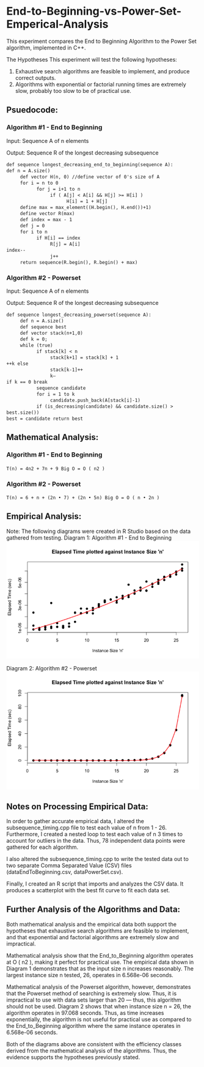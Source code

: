 # End-to-Beginning-vs-Power-Set-Emperical-Analysis
This experiment compares the End to Beginning Algorithm to the Power Set algorithm, implemented in C++.

The Hypotheses
This experiment will test the following hypotheses:
1. Exhaustive search algorithms are feasible to implement, and produce correct outputs.
2. Algorithms with exponential or factorial running times are extremely slow, probably too slow to be of practical use.
  
## Psuedocode:

### Algorithm #1 - End to Beginning
Input: Sequence A of n elements

Output: Sequence R of the longest decreasing subsequence

```
def sequence longest_decreasing_end_to_beginning(sequence A):
def n = A.size()
     def vector H(n, 0) //define vector of 0's size of A
     for i = n to 0
           for j = i+1 to n
                if ( A[j] < A[i] && H[j] >= H[i] )
                      H[i] = 1 + H[j]
     define max = max_element((H.begin(), H.end())+1)
     define vector R(max)
     def index = max - 1
     def j = 0
     for i to n
           if H[i] == index
                R[j] = A[i]
index--
                j++
     return sequence(R.begin(), R.begin() + max)
```

### Algorithm #2 - Powerset
Input: Sequence A of n elements

Output: Sequence R of the longest decreasing subsequence
```
def sequence longest_decreasing_powerset(sequence A):
     def n = A.size()
     def sequence best
     def vector stack(n+1,0)
     def k = 0;
     while (true)
           if stack[k] < n
                stack[k+1] = stack[k] + 1
++k else
                stack[k-1]++
                k—
if k == 0 break
           sequence candidate
           for i = 1 to k
                candidate.push_back(A[stack[i]-1)
           if (is_decreasing(candidate) && candidate.size() > best.size())
best = candidate return best
```

## Mathematical Analysis: 

### Algorithm #1 - End to Beginning
`T(n) = 4n2 + 7n + 9 Big O = O ( n2 )`

### Algorithm #2 - Powerset
`T(n) = 6 + n + (2n • 7) + (2n • 5n) Big O = O ( n • 2n )`


## Empirical Analysis:
Note: The following diagrams were created in R Studio based on the data gathered from testing.
Diagram 1: Algorithm #1 - End to Beginning
![Image of Algorithm #1 - End to Beginning](https://github.com/blavellocsu/End-to-Beginning-vs-Power-Set-Emperical-Analysis/blob/master/images/etb.png)

Diagram 2: Algorithm #2 - Powerset
![Image of Algorithm #2 - Powerset](https://github.com/blavellocsu/End-to-Beginning-vs-Power-Set-Emperical-Analysis/blob/master/images/ps.png)

## Notes on Processing Empirical Data:
In order to gather accurate empirical data, I altered the subsequence_timing.cpp file to test each value of n from 1 - 26. Furthermore, I created a nested loop to test each value of n 3 times to account for outliers in the data.
Thus, 78 independent data points were gathered for each algorithm.

I also altered the subsequence_timing.cpp to write the tested data out to two separate Comma Separated Value (CSV) files (dataEndToBeginning.csv, dataPowerSet.csv).

Finally, I created an R script that imports and analyzes the CSV data. It produces a scatterplot with the best fit curve to fit each data set.

## Further Analysis of the Algorithms and Data:
Both mathematical analysis and the empirical data both support the hypotheses that exhaustive search algorithms are feasible to implement, and that exponential and factorial algorithms are extremely slow and impractical.

Mathematical analysis show that the End_to_Beginning algorithm operates at O ( n2 ), making it perfect for practical use. The empirical data shown in Diagram 1 demonstrates that as the input size n increases reasonably. The largest instance size n tested, 26, operates in 6.568e-06 seconds.

Mathematical analysis of the Powerset algorithm, however, demonstrates that the Powerset method of searching is extremely slow. Thus, it is impractical to use with data sets larger than 20 — thus, this algorithm should not be used. Diagram 2 shows that when instance size n = 26, the algorithm operates in 97.068 seconds. Thus, as time increases exponentially, the algorithm is not useful for practical use as compared to the End_to_Beginning algorithm where the same instance operates in 6.568e-06 seconds.

Both of the diagrams above are consistent with the efficiency classes derived from the mathematical analysis of the algorithms. Thus, the evidence supports the hypotheses previously stated.
